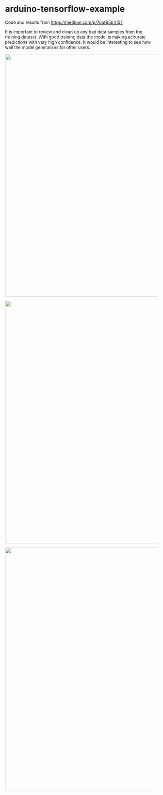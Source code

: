 # arduino-tensorflow-example
Code and results from https://medium.com/p/7daf95b4157

It is important to review and clean up any bad data samples from the training dataset. With good training data the model is making accurate predictions with very high confidence. It would be interesting to see how well the model generalises for other users.

<p align="center">
<img src="https://github.com/robmarkcole/arduino-tensorflow-example/blob/master/images/flex.png" width="800">
</p>

<p align="center">
<img src="https://github.com/robmarkcole/arduino-tensorflow-example/blob/master/images/punch.png" width="800">
</p>

<p align="center">
<img src="https://github.com/robmarkcole/arduino-tensorflow-example/blob/master/images/train.png" width="800">
</p>